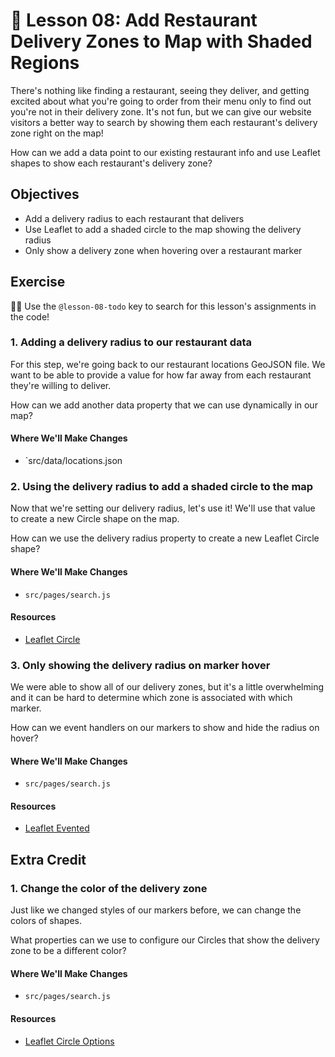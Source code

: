 # 📓 Lesson 08: Add Restaurant Delivery Zones to Map with Shaded Regions

There's nothing like finding a restaurant, seeing they deliver, and getting excited about what you're going to order from their menu only to find out you're not in their delivery zone. It's not fun, but we can give our website visitors a better way to search by showing them each restaurant's delivery zone right on the map!

How can we add a data point to our existing restaurant info and use Leaflet shapes to show each restaurant's delivery zone?

## Objectives
* Add a delivery radius to each restaurant that delivers
* Use Leaflet to add a shaded circle to the map showing the delivery radius
* Only show a delivery zone when hovering over a restaurant marker

## Exercise

🕵️‍♂️ Use the `@lesson-08-todo` key to search for this lesson's assignments in the code!

### 1. Adding a delivery radius to our restaurant data

For this step, we're going back to our restaurant locations GeoJSON file. We want to be able to provide a value for how far away from each restaurant they're willing to deliver.

How can we add another data property that we can use dynamically in our map?

#### Where We'll Make Changes
* `src/data/locations.json

### 2. Using the delivery radius to add a shaded circle to the map

Now that we're setting our delivery radius, let's use it! We'll use that value to create a new Circle shape on the map.

How can we use the delivery radius property to create a new Leaflet Circle shape?

#### Where We'll Make Changes
* `src/pages/search.js`

#### Resources
* [Leaflet Circle](https://leafletjs.com/reference-1.6.0.html#circle)

### 3. Only showing the delivery radius on marker hover

We were able to show all of our delivery zones, but it's a little overwhelming and it can be hard to determine which zone is associated with which marker.

How can we event handlers on our markers to show and hide the radius on hover?

#### Where We'll Make Changes
* `src/pages/search.js`

#### Resources
* [Leaflet Evented](https://leafletjs.com/reference-1.6.0.html#evented)

## Extra Credit

### 1. Change the color of the delivery zone

Just like we changed styles of our markers before, we can change the colors of shapes.

What properties can we use to configure our Circles that show the delivery zone to be a different color?

#### Where We'll Make Changes
* `src/pages/search.js`

#### Resources
* [Leaflet Circle Options](https://leafletjs.com/reference-1.6.0.html#circle-option)